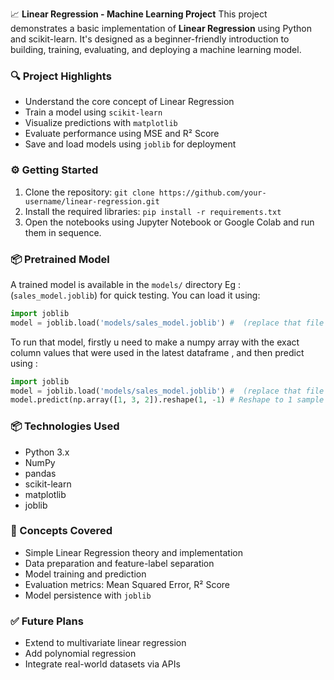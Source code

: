 
📈 **Linear Regression - Machine Learning Project**
This project demonstrates a basic implementation of **Linear Regression** using Python and scikit-learn. It's designed as a beginner-friendly introduction to building, training, evaluating, and deploying a machine learning model.

### 🔍 Project Highlights

* Understand the core concept of Linear Regression
* Train a model using `scikit-learn`
* Visualize predictions with `matplotlib`
* Evaluate performance using MSE and R² Score
* Save and load models using `joblib` for deployment

### ⚙️ Getting Started

1. Clone the repository:
   `git clone https://github.com/your-username/linear-regression.git`
2. Install the required libraries:
   `pip install -r requirements.txt`
3. Open the notebooks using Jupyter Notebook or Google Colab and run them in sequence.

### 📦 Pretrained Model

A trained model is available in the `models/` directory Eg : (`sales_model.joblib`) for quick testing. You can load it using:

```python
import joblib
model = joblib.load('models/sales_model.joblib') #  (replace that file name with the desired model)
```

To run that model, firstly u need to make a numpy array with the exact column values that were used in the latest dataframe , and then predict using :
```python
import joblib
model = joblib.load('models/sales_model.joblib') #  (replace that file name with the desired model)
model.predict(np.array([1, 3, 2]).reshape(1, -1) # Reshape to 1 sample with 3 features
```

### 📦 Technologies Used

* Python 3.x
* NumPy
* pandas
* scikit-learn
* matplotlib
* joblib

### 🧠 Concepts Covered

* Simple Linear Regression theory and implementation
* Data preparation and feature-label separation
* Model training and prediction
* Evaluation metrics: Mean Squared Error, R² Score
* Model persistence with `joblib`

### ✅ Future Plans

* Extend to multivariate linear regression
* Add polynomial regression
* Integrate real-world datasets via APIs


